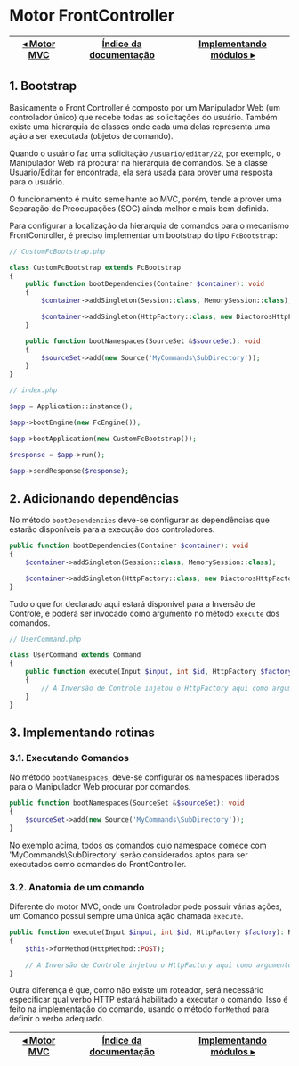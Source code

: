 # Motor FrontController

[◂ Motor MVC](05-motor-mvc.md) | [Índice da documentação](indice.md) | [Implementando módulos ▸](07-modulos.md)
-- | -- | --

## 1. Bootstrap

Basicamente o Front Controller é composto por um Manipulador Web (um controlador
único) que recebe todas as solicitações do usuário. Também existe uma hierarquia
de classes onde cada uma delas representa uma ação a ser executada (objetos de comando).

Quando o usuário faz uma solicitação `/usuario/editar/22`, por exemplo, o Manipulador Web
irá procurar na hierarquia de comandos. Se a classe Usuario/Editar for encontrada,
ela será usada para prover uma resposta para o usuário.

O funcionamento é muito semelhante ao MVC, porém, tende a prover uma Separação de
Preocupações (SOC) ainda melhor e mais bem definida.

Para configurar a localização da hierarquia de comandos para o mecanismo FrontController,
é preciso implementar um bootstrap do tipo `FcBootstrap`:

```php
// CustomFcBootstrap.php

class CustomFcBootstrap extends FcBootstrap
{
    public function bootDependencies(Container $container): void
    {
        $container->addSingleton(Session::class, MemorySession::class);

        $container->addSingleton(HttpFactory::class, new DiactorosHttpFactory());
    }

    public function bootNamespaces(SourceSet &$sourceSet): void
    {
        $sourceSet->add(new Source('MyCommands\SubDirectory'));
    }
}
```

```php
// index.php

$app = Application::instance();

$app->bootEngine(new FcEngine());

$app->bootApplication(new CustomFcBootstrap());

$response = $app->run();

$app->sendResponse($response);
```

## 2. Adicionando dependências

No método `bootDependencies` deve-se configurar as dependências que estarão
disponíveis para a execução dos controladores.

```php
public function bootDependencies(Container $container): void
{
    $container->addSingleton(Session::class, MemorySession::class);

    $container->addSingleton(HttpFactory::class, new DiactorosHttpFactory());
}
```

Tudo o que for declarado aqui estará disponível para a Inversão de Controle, e
poderá ser invocado como argumento no método `execute` dos comandos.

```php
// UserCommand.php

class UserCommand extends Command
{
    public function execute(Input $input, int $id, HttpFactory $factory): ResponseInterface
    {
        // A Inversão de Controle injetou o HttpFactory aqui como argumento
    }
}
```

## 3. Implementando rotinas

### 3.1. Executando Comandos

No método `bootNamespaces`, deve-se configurar os namespaces liberados para
o Manipulador Web procurar por comandos.

```php
public function bootNamespaces(SourceSet &$sourceSet): void
{
    $sourceSet->add(new Source('MyCommands\SubDirectory'));
}
```

No exemplo acima, todos os comandos cujo namespace comece com
'MyCommands\SubDirectory' serão considerados aptos para ser executados como
comandos do FrontController.

### 3.2. Anatomia de um comando

Diferente do motor MVC, onde um Controlador pode possuir várias ações,
um Comando possui sempre uma única ação chamada `execute`.

```php
public function execute(Input $input, int $id, HttpFactory $factory): ResponseInterface
{
    $this->forMethod(HttpMethod::POST);

    // A Inversão de Controle injetou o HttpFactory aqui como argumento
}
```

Outra diferença é que, como não existe um roteador, será necessário especificar
qual verbo HTTP estará habilitado a executar o comando. Isso é feito na implementação
do comando, usando o método `forMethod` para definir o verbo adequado.

[◂ Motor MVC](05-motor-mvc.md) | [Índice da documentação](indice.md) | [Implementando módulos ▸](07-modulos.md)
-- | -- | --

